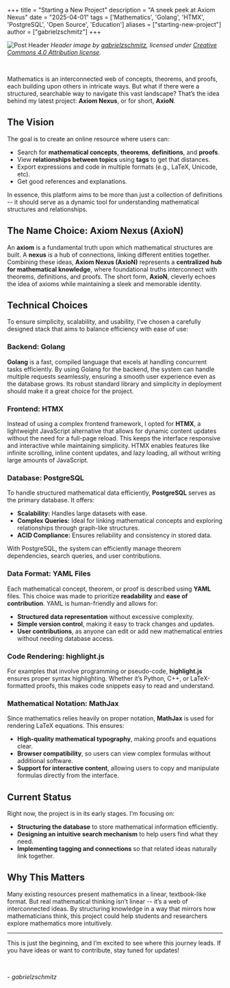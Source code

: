 +++
title = "Starting a New Project"
description = "A sneek peek at Axiom Nexus"
date = "2025-04-01"
tags = ['Mathematics', 'Golang', 'HTMX', 'PostgreSQL', 'Open Source',
'Education']
aliases = ["starting-new-project"]
author = ["gabrielzschmitz"]
+++

![Post Header](/blog/posts/starting-a-new-project/header.svg)
*Header image by [gabrielzschmitz](https://gabrielzschmitz.github.io),
licensed under [Creative Commons 4.0 Attribution license](https://creativecommons.org/licenses/by/4.0/).*

<br>

Mathematics is an interconnected web of concepts, theorems, and proofs, each
building upon others in intricate ways. But what if there were a structured,
searchable way to navigate this vast landscape? That’s the idea behind my latest
project: **Axiom Nexus**, or for short, **AxioN**.

## The Vision

The goal is to create an online resource where users can:

- Search for **mathematical concepts**, **theorems**, **definitions**, and
  **proofs**.
- View **relationships between topics** using **tags** to get that distances.
- Export expressions and code in multiple formats (e.g., LaTeX, Unicode, etc).
- Get good references and explanations.

In essence, this platform aims to be more than just a collection of
definitions -- it should serve as a dynamic tool for understanding mathematical
structures and relationships.

## The Name Choice: Axiom Nexus (AxioN)

An **axiom** is a fundamental truth upon which mathematical structures are
built. A **nexus** is a hub of connections, linking different entities together.
Combining these ideas, **Axiom Nexus (AxioN)** represents a **centralized hub
for mathematical knowledge**, where foundational truths interconnect with
theorems, definitions, and proofs. The short form, **AxioN**, cleverly echoes
the idea of axioms while maintaining a sleek and memorable identity.

## Technical Choices

To ensure simplicity, scalability, and usability, I’ve chosen a carefully
designed stack that aims to balance efficiency with ease of use:

### Backend: Golang

**Golang** is a fast, compiled language that excels at handling concurrent tasks
efficiently. By using Golang for the backend, the system can handle multiple
requests seamlessly, ensuring a smooth user experience even as the database
grows. Its robust standard library and simplicity in deployment should make it a
great choice for the project.

### Frontend: HTMX

Instead of using a complex frontend framework, I opted for **HTMX**, a
lightweight JavaScript alternative that allows for dynamic content updates
without the need for a full-page reload. This keeps the interface responsive and
interactive while maintaining simplicity. HTMX enables features like infinite
scrolling, inline content updates, and lazy loading, all without writing large
amounts of JavaScript.

### Database: PostgreSQL

To handle structured mathematical data efficiently, **PostgreSQL** serves as the
primary database. It offers:

- **Scalability:** Handles large datasets with ease.
- **Complex Queries:** Ideal for linking mathematical concepts and exploring
  relationships through graph-like structures.
- **ACID Compliance:** Ensures reliability and consistency in stored data.

With PostgreSQL, the system can efficiently manage theorem dependencies, search
queries, and user contributions.

### Data Format: YAML Files

Each mathematical concept, theorem, or proof is described using **YAML** files.
This choice was made to prioritize **readability** and **ease of contribution**.
YAML is human-friendly and allows for:

- **Structured data representation** without excessive complexity.
- **Simple version control**, making it easy to track changes and updates.
- **User contributions**, as anyone can edit or add new mathematical entries
  without needing database access.

### Code Rendering: highlight.js

For examples that involve programming or pseudo-code, **highlight.js** ensures
proper syntax highlighting. Whether it’s Python, C++, or LaTeX-formatted proofs,
this makes code snippets easy to read and understand.

### Mathematical Notation: MathJax

Since mathematics relies heavily on proper notation, **MathJax** is used for
rendering LaTeX equations. This ensures:

- **High-quality mathematical typography**, making proofs and equations clear.
- **Browser compatibility**, so users can view complex formulas without
  additional software.
- **Support for interactive content**, allowing users to copy and manipulate
  formulas directly from the interface.

## Current Status

Right now, the project is in its early stages. I’m focusing on:

- **Structuring the database** to store mathematical information efficiently.
- **Designing an intuitive search mechanism** to help users find what they need.
- **Implementing tagging and connections** so that related ideas naturally link
  together.

## Why This Matters

Many existing resources present mathematics in a linear, textbook-like format.
But real mathematical thinking isn’t linear -- it’s a web of interconnected
ideas. By structuring knowledge in a way that mirrors how mathematicians think,
this project could help students and researchers explore mathematics more
intuitively.

---

This is just the beginning, and I’m excited to see where this journey leads. If
you have ideas or want to contribute, stay tuned for updates!

<br>

\- _gabrielzschmitz_
